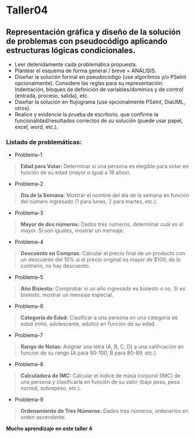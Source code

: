 # Taller04

## Representación gráfica y diseño de la solución de problemas con pseudocódigo aplicando estructuras lógicas condicionales.

* Leer detenidamente cada problemática propuesta.
* Plantear el esquema de forma general / breve = ANÁLISIS.
* Diseñar la solución formal en pseudocódigo (use algoritmos y/o PSeInt opcionalmente). Considere las reglas para su representación: Indentación, bloques de definición de variables/dominios y de control (entrada, proceso, salida), etc. 
* Diseñar la solución en flujograma (use opcionalmente PSeInt, DiaUML, otros).
* Realice y evidencie la prueba de escritorio, que confirme la funcionalidad/resultados correctos de su solución (puede usar papel, excel, word, etc.).

### Listado de problemáticas:
* Problema-1
> **Edad para Votar:** Determinar si una persona es elegible para votar en función de su edad (mayor o igual a 18 años).
* Problema-2
> **Día de la Semana:** Mostrar el nombre del día de la semana en función del número ingresado (1 para lunes, 2 para martes, etc.).
* Problema-3
> **Mayor de dos números:** Dados tres números, determinar cuál es el mayor. Si son iguales, mostrar un mensaje.
* Problema-4
> **Descuento en Compras:** Calcular el precio final de un producto con un descuento del 10% si el precio original es mayor de $100; de lo contrario, no hay descuento.
* Problema-5
> **Año Bisiesto:** Comprobar si un año ingresado es bisiesto o no. Si es bisiesto, mostrar un mensaje especial.
* Problema-6
> **Categoría de Edad:** Clasificar a una persona en una categoría de edad (niño, adolescente, adulto) en función de su edad.
* Problema-7
> **Rango de Notas:** Asignar una letra (A, B, C, D) a una calificación en función de su rango (A para 90-100, B para 80-89, etc.).
* Problema-8
> **Calculadora de IMC:** Calcular el índice de masa corporal (IMC) de una persona y clasificarla en función de su valor (bajo peso, peso normal, sobrepeso, etc.). 
* Problema-9
> **Ordenamiento de Tres Números:** Dados tres números, ordenarlos en orden ascendente.


**Mucho aprendizaje en este taller 4**
